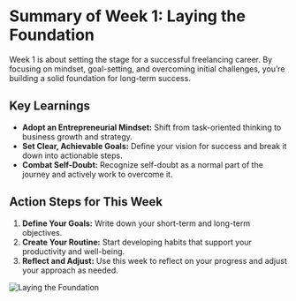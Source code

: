 # Summary of Week 1: Laying the Foundation

Week 1 is about setting the stage for a successful freelancing career. By focusing on mindset, goal-setting, and overcoming initial challenges, you’re building a solid foundation for long-term success.

## Key Learnings

- **Adopt an Entrepreneurial Mindset:** Shift from task-oriented thinking to business growth and strategy.
- **Set Clear, Achievable Goals:** Define your vision for success and break it down into actionable steps.
- **Combat Self-Doubt:** Recognize self-doubt as a normal part of the journey and actively work to overcome it.

## Action Steps for This Week

1. **Define Your Goals:** Write down your short-term and long-term objectives.
2. **Create Your Routine:** Start developing habits that support your productivity and well-being.
3. **Reflect and Adjust:** Use this week to reflect on your progress and adjust your approach as needed.

![Laying the Foundation](./images/laying-the-foundation.png)
